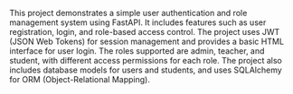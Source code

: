 This project demonstrates a simple user authentication and role management system using FastAPI. It includes features such as user registration, login, and role-based access control. The project uses JWT (JSON Web Tokens) for session management and provides a basic HTML interface for user login. The roles supported are admin, teacher, and student, with different access permissions for each role. The project also includes database models for users and students, and uses SQLAlchemy for ORM (Object-Relational Mapping).
